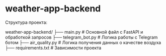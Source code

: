 # weather-app-backend

Структура проекта:

weather-app-backend/
├── main.py            # Основной файл с FastAPI и обработкой запросов
├── telegram_bot.py    # Логика работы с Telegram ботом
├── air_quality.py     # Логика получения данных о качестве воздуха
├── requirements.txt   # Зависимости проекта
